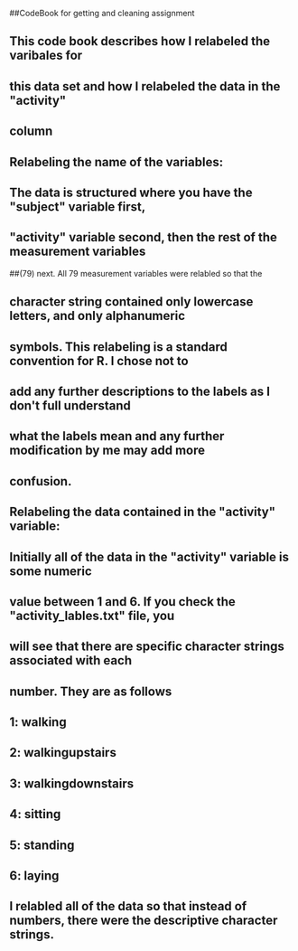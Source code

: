 ##CodeBook for getting and cleaning assignment

## This code book describes how I relabeled the varibales for
## this data set and how I relabeled the data in the "activity"
## column

## Relabeling the name of the variables:

## The data is structured where you have the "subject" variable first,
## "activity" variable second, then the rest of the measurement variables 
##(79) next. All 79 measurement variables were relabled so that the 
## character string contained only lowercase letters, and only alphanumeric
## symbols. This relabeling is a standard convention for R. I chose not to
## add any further descriptions to the labels as I don't full understand
## what the labels mean and any further modification by me may add more
## confusion.

## Relabeling the data contained in the "activity" variable:

## Initially all of the data in the "activity" variable is some numeric
## value between 1 and 6. If you check the "activity_lables.txt" file, you 
## will see that there are specific character strings associated with each
## number. They are as follows

## 1: walking
## 2: walkingupstairs
## 3: walkingdownstairs
## 4: sitting
## 5: standing
## 6: laying

## I relabled all of the data so that instead of numbers, there were the descriptive character strings.
